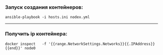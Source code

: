 ### Запуск создания контейнеров:

    ansible-playbook -i hosts.ini nodex.yml
______

### Получить ip контейнера:

    docker inspect   -f '{{range.NetworkSettings.Networks}}{{.IPAddress}}{{end}}' node0
